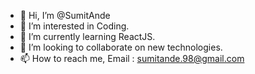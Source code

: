 - 👋 Hi, I’m @SumitAnde
- 👀 I’m interested in Coding.
- 🌱 I’m currently learning ReactJS.
- 💞️ I’m looking to collaborate on new technologies.
- 📫 How to reach me, Email : sumitande.98@gmail.com

<!---
SumitAnde/SumitAnde is a ✨ special ✨ repository because its `README.md` (this file) appears on your GitHub profile.
You can click the Preview link to take a look at your changes.
--->
